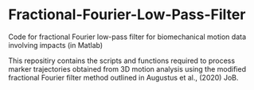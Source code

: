 # Fractional-Fourier-Low-Pass-Filter
Code for fractional Fourier low-pass filter for biomechanical motion data involving impacts (in Matlab)

This repositiry contains the scripts and functions required to process marker trajectories obtained from 3D motion analysis using the modified fractional Fourier filter method outlined in Augustus et al., (2020) JoB.
